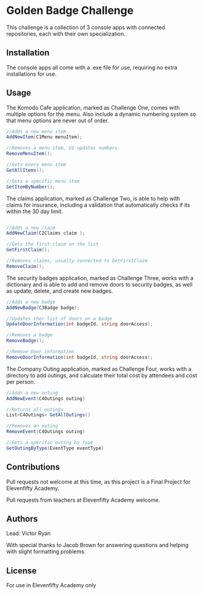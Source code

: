# Golden Badge Challenge

This challenge is a collection of 3 console apps with connected repositories, each with their own specialization.

## Installation

The console apps all come with a .exe file for use, requiring no extra installations for use.

## Usage

The Komodo Cafe application, marked as Challenge One, comes with multiple options for the menu. Also include a dynamic numbering system so that menu options are never out of order.
```csharp
//Adds a new menu item
AddNewItem(C1Menu menuItem);

//Removes a menu item, UI updates numbers.
RemoveMenuItem();

//Gets every menu item
GetAllItems();

//Gets a specific menu item
GetItemByNumber();
```

The claims application, marked as Challenge Two, is able to help with claims for insurance, including a validation that automatically checks if its within the 30 day limit.
```csharp

//Adds a new claim
AddNewClaim(C2Claims claim );

//Gets the first claim on the list
GetFirstClaim();

//Removes claims, usually connected to GetFirstClaim
RemoveClaim();
```

The security badges application, marked as Challenge Three, works with a dictionary and is able to add and remove doors to security badges, as well as update, delete, and create new badges.
```csharp
//Adds a new badge 
AddNewBadge(C3Badge badge);

//Updates ther list of doors on a badge
UpdateDoorInformation(int badgeId, string doorAccess);

//Removes a badge
RemoveBadge();

//Remove Door information
RemoveDoorInformation(int badgeId, string doorAccess);
```

The Company Outing application, marked as Challenge Four, works with a directory to add outings, and calculate their total cost by attendees and cost per person.
```csharp
//Adds a new outing
AddNewEvent(C4Outings outing)

//Returns all outings
List<C4Outings> GetAllOutings()

//Removes an outing
RemoveEvent(C4Outings outing)

//Gets a specific outing by type
GetOutingByType(EventType eventType)
```
## Contributions

Pull requests not welcome at this time, as this project is a Final Project for Elevenfifty Academy. 

Pull requests from teachers at Elevenfifty Academy welcome.

## Authors

Lead: Victor Ryan

With special thanks to Jacob Brown for answering questions and helping with slight formatting problems.

## License

For use in Elevenfifty Academy only